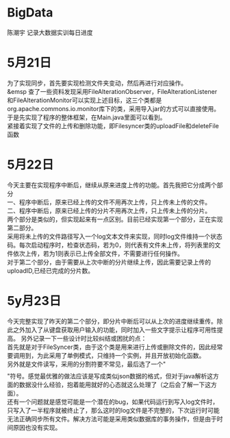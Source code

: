 # BigData
陈潮宇 记录大数据实训每日进度
# 5月21日
为了实现同步，首先要实现检测文件夹变动，然后再进行对应操作。  
&emsp
查了一些资料发现采用FileAlterationObserver，FileAlterationListener和FileAlterationMonitor可以实现上述目标，这三个类都是org.apache.commons.io.monitor库下的类，采用导入jar的方式可以直接使用。
于是先实现了程序的整体框架，在Main.java里面可以看到。  
紧接着实现了文件的上传和删除功能，即Filesyncer类的uploadFile和deleteFile函数  
# 5月22日
今天主要在实现程序中断后，继续从原来进度上传的功能。首先我把它分成两个部分  
一、程序中断后，原来已经上传的文件不用再次上传，只上传未上传的文件。  
二、程序中断后，原来已经上传的分片不用再次上传，只上传未上传的分片。  
两个部分是类似的，但实现起来有一点区别。目前已经实现第一个部分，正在实现第二部分。  
采用将未上传的文件路径写入一个log文本文件来实现，同时log文件维持一个状态码。每次启动程序时，检查状态码，若为0，则代表有文件未上传，将列表里的文件依次上传，若为1则表示已上传全部文件，不需要进行任何操作。  
对于第二个部分，由于需要从上次中断的分片继续上传，因此需要记录上传的uploadID,已经已完成的分片数。  
# 5y月23日
今天完整实现了昨天的第二个部分，即分片中断后可以从上次的进度继续重传。除此之外加入了从键盘获取用户输入的功能，同时加入一些文字提示让程序可用性提高。
另外记录一下一些设计时比较纠结或困扰的点：  
首先就是对于FileSyncer类，由于这个类是用来进行上传或删除文件的，因此经常要调用到，为此采用了单例模式，只维持一个实例，并且开放初始化函数。  
另外就是文件读写，采用的分割符要不常见，最后选了一个"$$$$"符号。感觉最优雅的做法应该是写成类似json数据的格式，但对于java解析这方面的数据没什么经验，抱着能用就好的心态就这么处理了（之后会了解一下这方面）。  
还有一个问题就是感觉可能是一个潜在的bug，如果代码运行到写入log文件时，只写入了一半程序就被终止了，那么这时的log文件是不完整的，下次运行时可能无法正确同步所有文件。解决方法可能是采用类似数据库的事务操作，但是由于时间原因也没有实现。
